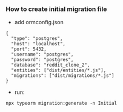 ### How to create initial migration file
- add ormconfig.json
```
{
  "type": "postgres",
  "host": "localhost",
  "port": 5432,
  "username": "postgres",
  "password": "postgres",
  "database": "reddit_clone_2",
  "entities": ["dist/entities/*.js"],
  "migrations": ["dist/migrations/*.js"]
}
```

- run:
```
npx typeorm migration:generate -n Initial
```
